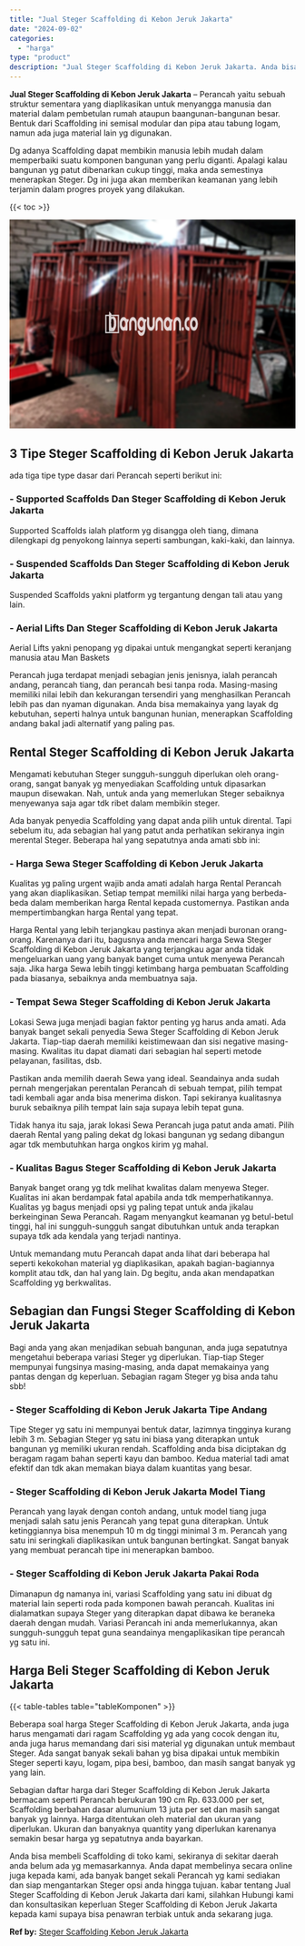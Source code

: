 ```yaml
---
title: "Jual Steger Scaffolding di Kebon Jeruk Jakarta"
date: "2024-09-02"
categories: 
  - "harga"
type: "product"
description: "Jual Steger Scaffolding di Kebon Jeruk Jakarta. Anda bisa membeli Scaffolding di toko kami, sekiranya di sekitar daerah anda belum ada yg memasarkannya. Anda..."
---
```


**Jual Steger Scaffolding di Kebon Jeruk Jakarta** – Perancah yaitu sebuah struktur sementara yang diaplikasikan untuk menyangga manusia dan material dalam pembetulan rumah ataupun baangunan-bangunan besar. Bentuk dari Scaffolding ini semisal modular dan pipa atau tabung logam, namun ada juga material lain yg digunakan.

Dg adanya Scaffolding dapat membikin manusia lebih mudah dalam memperbaiki suatu komponen bangunan yang perlu diganti. Apalagi kalau bangunan yg patut dibenarkan cukup tinggi, maka anda semestinya menerapkan Steger. Dg ini juga akan memberikan keamanan yang lebih terjamin dalam progres proyek yang dilakukan.

{{< toc >}}

![Jual Steger Scaffolding di Kebon Jeruk Jakarta](/images/sewa-scaffolding-steger-05.png)

## 3 Tipe Steger Scaffolding di Kebon Jeruk Jakarta

ada tiga tipe type dasar dari Perancah seperti berikut ini:

### \- Supported Scaffolds Dan Steger Scaffolding di Kebon Jeruk Jakarta

Supported Scaffolds ialah platform yg disangga oleh tiang, dimana dilengkapi dg penyokong lainnya seperti sambungan, kaki-kaki, dan lainnya.

### \- Suspended Scaffolds Dan Steger Scaffolding di Kebon Jeruk Jakarta

Suspended Scaffolds yakni platform yg tergantung dengan tali atau yang lain.

### \- Aerial Lifts Dan Steger Scaffolding di Kebon Jeruk Jakarta

Aerial Lifts yakni penopang yg dipakai untuk mengangkat seperti keranjang manusia atau Man Baskets

Perancah juga terdapat menjadi sebagian jenis jenisnya, ialah perancah andang, perancah tiang, dan perancah besi tanpa roda. Masing-masing memiliki nilai lebih dan kekurangan tersendiri yang menghasilkan Perancah lebih pas dan nyaman digunakan. Anda bisa memakainya yang layak dg kebutuhan, seperti halnya untuk bangunan hunian, menerapkan Scaffolding andang bakal jadi alternatif yang paling pas.

## Rental Steger Scaffolding di Kebon Jeruk Jakarta

Mengamati kebutuhan Steger sungguh-sungguh diperlukan oleh orang-orang, sangat banyak yg menyediakan Scaffolding untuk dipasarkan maupun disewakan. Nah, untuk anda yang memerlukan Steger sebaiknya menyewanya saja agar tdk ribet dalam membikin steger.

Ada banyak penyedia Scaffolding yang dapat anda pilih untuk dirental. Tapi sebelum itu, ada sebagian hal yang patut anda perhatikan sekiranya ingin merental Steger. Beberapa hal yang sepatutnya anda amati sbb ini:

### \- Harga Sewa Steger Scaffolding di Kebon Jeruk Jakarta

Kualitas yg paling urgent wajib anda amati adalah harga Rental Perancah yang akan diaplikasikan. Setiap tempat memiliki nilai harga yang berbeda-beda dalam memberikan harga Rental kepada customernya. Pastikan anda mempertimbangkan harga Rental yang tepat.

Harga Rental yang lebih terjangkau pastinya akan menjadi buronan orang-orang. Karenanya dari itu, bagusnya anda mencari harga Sewa Steger Scaffolding di Kebon Jeruk Jakarta yang terjangkau agar anda tidak mengeluarkan uang yang banyak banget cuma untuk menyewa Perancah saja. Jika harga Sewa lebih tinggi ketimbang harga pembuatan Scaffolding pada biasanya, sebaiknya anda membuatnya saja.

### \- Tempat Sewa Steger Scaffolding di Kebon Jeruk Jakarta

Lokasi Sewa juga menjadi bagian faktor penting yg harus anda amati. Ada banyak banget sekali penyedia Sewa Steger Scaffolding di Kebon Jeruk Jakarta. Tiap-tiap daerah memiliki keistimewaan dan sisi negative masing-masing. Kwalitas itu dapat diamati dari sebagian hal seperti metode pelayanan, fasilitas, dsb.

Pastikan anda memilih daerah Sewa yang ideal. Seandainya anda sudah pernah mengerjakan perentalan Perancah di sebuah tempat, pilih tempat tadi kembali agar anda bisa menerima diskon. Tapi sekiranya kualitasnya buruk sebaiknya pilih tempat lain saja supaya lebih tepat guna.

Tidak hanya itu saja, jarak lokasi Sewa Perancah juga patut anda amati. Pilih daerah Rental yang paling dekat dg lokasi bangunan yg sedang dibangun agar tdk membutuhkan harga ongkos kirim yg mahal.

### \- Kualitas Bagus Steger Scaffolding di Kebon Jeruk Jakarta

Banyak banget orang yg tdk melihat kwalitas dalam menyewa Steger. Kualitas ini akan berdampak fatal apabila anda tdk memperhatikannya. Kualitas yg bagus menjadi opsi yg paling tepat untuk anda jikalau berkeinginan Sewa Perancah. Ragam menyangkut keamanan yg betul-betul tinggi, hal ini sungguh-sungguh sangat dibutuhkan untuk anda terapkan supaya tdk ada kendala yang terjadi nantinya.

Untuk memandang mutu Perancah dapat anda lihat dari beberapa hal seperti kekokohan material yg diaplikasikan, apakah bagian-bagiannya komplit atau tdk, dan hal yang lain. Dg begitu, anda akan mendapatkan Scaffolding yg berkwalitas.

## Sebagian dan Fungsi Steger Scaffolding di Kebon Jeruk Jakarta

Bagi anda yang akan menjadikan sebuah bangunan, anda juga sepatutnya mengetahui beberapa variasi Steger yg diperlukan. Tiap-tiap Steger mempunyai fungsinya masing-masing, anda dapat memakainya yang pantas dengan dg keperluan. Sebagian ragam Steger yg bisa anda tahu sbb!

### \- Steger Scaffolding di Kebon Jeruk Jakarta Tipe Andang

Tipe Steger yg satu ini mempunyai bentuk datar, lazimnya tingginya kurang lebih 3 m. Sebagian Steger yg satu ini biasa yang diterapkan untuk bangunan yg memiliki ukuran rendah. Scaffolding anda bisa diciptakan dg beragam ragam bahan seperti kayu dan bamboo. Kedua material tadi amat efektif dan tdk akan memakan biaya dalam kuantitas yang besar.

### \- Steger Scaffolding di Kebon Jeruk Jakarta Model Tiang

Perancah yang layak dengan contoh andang, untuk model tiang juga menjadi salah satu jenis Perancah yang tepat guna diterapkan. Untuk ketinggiannya bisa menempuh 10 m dg tinggi minimal 3 m. Perancah yang satu ini seringkali diaplikasikan untuk bangunan bertingkat. Sangat banyak yang membuat perancah tipe ini menerapkan bamboo.

### \- Steger Scaffolding di Kebon Jeruk Jakarta Pakai Roda

Dimanapun dg namanya ini, variasi Scaffolding yang satu ini dibuat dg material lain seperti roda pada komponen bawah perancah. Kualitas ini dialamatkan supaya Steger yang diterapkan dapat dibawa ke beraneka daerah dengan mudah. Variasi Perancah ini anda memerlukannya, akan sungguh-sungguh tepat guna seandainya mengaplikasikan tipe perancah yg satu ini.

## Harga Beli Steger Scaffolding di Kebon Jeruk Jakarta

{{< table-tables table="tableKomponen" >}}

Beberapa soal harga Steger Scaffolding di Kebon Jeruk Jakarta, anda juga harus mengamati dari ragam Scaffolding yg ada yang cocok dengan itu, anda juga harus memandang dari sisi material yg digunakan untuk membaut Steger. Ada sangat banyak sekali bahan yg bisa dipakai untuk membikin Steger seperti kayu, logam, pipa besi, bamboo, dan masih sangat banyak yg yang lain.

Sebagian daftar harga dari Steger Scaffolding di Kebon Jeruk Jakarta bermacam seperti Perancah berukuran 190 cm Rp. 633.000 per set, Scaffolding berbahan dasar alumunium 13 juta per set dan masih sangat banyak yg lainnya. Harga ditentukan oleh material dan ukuran yang diperlukan. Ukuran dan banyaknya quantity yang diperlukan karenanya semakin besar harga yg sepatutnya anda bayarkan.

Anda bisa membeli Scaffolding di toko kami, sekiranya di sekitar daerah anda belum ada yg memasarkannya. Anda dapat membelinya secara online juga kepada kami, ada banyak banget sekali Perancah yg kami sediakan dan siap mengantarkan Steger opsi anda hingga tujuan. kabar tentang Jual Steger Scaffolding di Kebon Jeruk Jakarta dari kami, silahkan Hubungi kami dan konsultasikan keperluan Steger Scaffolding di Kebon Jeruk Jakarta kepada kami supaya bisa penawran terbiak untuk anda sekarang juga.

**Ref by:** [Steger Scaffolding Kebon Jeruk Jakarta](https://id.wikipedia.org/wiki/Steger)
